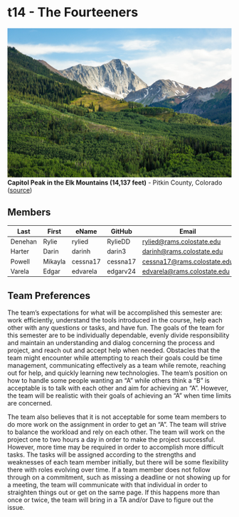 # t14 - The Fourteeners

![Capitol Peak](team/images/CapitolPeak.jpg)
**Capitol Peak in the Elk Mountains (14,137 feet)** - Pitkin County, Colorado ([source](https://www.flickr.com/photos/twilberding/48722571706/in/photolist-2herV6L-xvg9J-rZLG2-R4LGuG-VbA5JN-sjzRz1-VbA53N-RezZz9-uUsST1-sMdroQ-UufZCN-VbA3Nd-UufZS5-y7mY94-uTqiN2-4QG3zj-rYwwH4-z1Wd9d-24VjTyv-7Xjj4n-7YsgTC-t6Erku-EXGqUv-z4eJK6-QWFRJy-z541CR-4QBQfK-waUYNN-UufZYh-yLCCAy-4QBPZg-DcLT3-dNxsB9-sAyzMp-bnZE8H-tUSfvv-8Afae8-yLCyXm-oqgDwg-6uYtLX-8AhVSW-8AipsW-8AhVFA-8AeQC2-FN2LcH-FnVwgs-FDRy3h-ESAbZC-FnVnW1-qpDBsb)) 

## Members
| Last | First | eName | GitHub | Email |
| ---- | ----- | ----- | ------ | ----- |
| Denehan | Rylie | rylied | RylieDD | rylied@rams.colostate.edu |
| Harter | Darin | darinh | darin3 | darinh@rams.colostate.edu |
| Powell | Mikayla | cessna17 | cessna17 | cessna17@rams.colostate.edu |
| Varela | Edgar | edvarela | edgarv24 | edvarela@rams.colostate.edu |

## Team Preferences 
  The team’s expectations for what will be accomplished this semester are: work efficiently, understand the tools introduced in the course, help each other with any questions or tasks, and have fun. The goals of the team for this semester are to be individually dependable, evenly divide responsibility and maintain an understanding and dialog concerning the process and project, and reach out and accept help when needed. Obstacles that the team might encounter while attempting to reach their goals could be time management, communicating effectively as a team while remote, reaching out for help, and quickly learning new technologies. The team’s position on how to handle some people wanting an “A” while others think a “B” is acceptable is to talk with each other and aim for achieving an “A”. However, the team will be realistic with their goals of achieving an “A” when time limits are concerned. 
  
  The team also believes that it is not acceptable for some team members to do more work on the assignment in order to get an “A”. The team will strive to balance the workload and rely on each other. The team will work on the project one to two hours a day in order to make the project successful. However, more time may be required in order to accomplish more difficult tasks. The tasks will be assigned according to the strengths and weaknesses of each team member initially, but there will be some flexibility there with roles evolving over time. If a team member does not follow through on a commitment, such as missing a deadline or not showing up for a meeting, the team will communicate with that individual in order to straighten things out or get on the same page. If this happens more than once or twice, the team will bring in a TA and/or Dave to figure out the issue.
  
